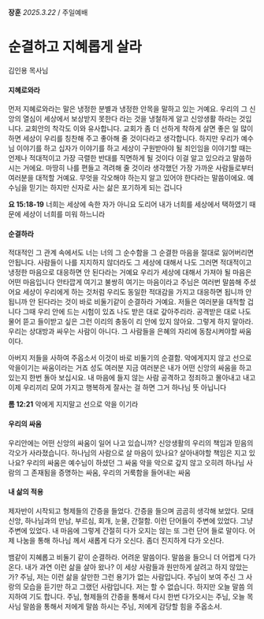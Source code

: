 **장훈** _2025.3.22_ / 주일예배  
# 순결하고 지혜롭게 살라
 김인용 목사님

#### 지혜로와라 
먼저 지혜로와라는 말은 냉정한 분별과 냉정한 안목을 말하고 있는 거예요.  우리의 그 신앙의 열심이 세상에서 보상받지 못한다 라는 것을 냉철하게 알고 신앙생활 하라는 것입니다. 교회안의 착각도 이와 유사합니다. 교회가 좀 더 선하게 착하게 살면 좋은 일 많이 하면 세상이 우리를 칭찬해 주고 좋아해 줄 것이다라고 생각합니다. 하지만 우리가 예수님 이야기를 하고 십자가 이야기를 하고 세상이 구원받아야 될 죄인임을 이야기할 때는 언제나 적대적이고 가장 극렬한 반대를 직면하게 될 것이다 이걸 알고 있으라고 말씀하시는 거에요. 마땅히 나를 편들고 격려해 줄 것이라 생각했던 가장 가까운 사람들로부터 여러분을 대적할 거예요. 무엇을 각오해야 하는지 알고 있어야 한다라는 말씀이에요. 예수님을 믿기는 하지만 신자로 사는 삶은 포기하게 되는 겁니다 

**요 15:18-19**
너희는 세상에 속한 자가 아니요 도리어 내가 너희를 세상에서 택하였기 때문에 세상이 너희를 미워 하느니라

#### 순결하라
적대적인 그 관계 속에서도 너는 너의 그 순수함을 그 순결한 마음을 절대로 잃어버리면 안됩니다. 사람들이 나를 지지하지 않더라도 그 세상에 대해서 나도 그러면 적대적이고 냉정한 마음으로 대응하면 안 된다라는 거예요 우리가 세상에 대해서 가져야 될 마음은 어떤 마음입니다 안타깝게 여기고 불쌍히 여기는 마음이라고 주님은 여러번 말씀해 주셨어요 세상이 우리에게 하는 것처럼 우리도 동일한 적대감을 가지고 대응하면 됩니까 안 됩니까 안 된다라는 것이 바로
비둘기같이 순결하라 거예요. 저들은 여러분을 대적할 겁니다 그때 우리 안에 드는 시험이 있죠 나도 받은 대로 갚아주리라. 공격받은 대로 나도 물어 뜯고 들이받고 싶은 그런 이리의 충동이 리 안에 있지 않아요. 그렇게 하지 말아라. 우리는 상대방과 싸우는 사람이 아니다. 그 사람들을 은혜의 자리에 동참시켜야할 싸움이다. 

아버지 저들을 사하여 주옵소서 이것이 바로 비둘기의 순결함. 악에게지지 않고 선으로 악을이기는 싸움이라는 거죠 성도 여러분 지금 여러분은 내가 어떤 신앙의 싸움을 하고 있는지 한번 돌아 보십시요. 내 마음에 들지 않는  사람 공격하고 정죄하고 몰아내고 내고 이제 우리끼리 모여 가지고 행복하게 잘사는 걸 하면 그거 하나님 뜻 아닙니다 

**롬 12:21**
악에게 지지말고 선으로 악을 이기라

#### 우리의 싸움
우리안에는 어떤 신앙의 싸움이 일어 나고 있습니까? 신앙생활의 우리의 책임과 믿음의 각오가 사라졌습니다. 하나님의 사람으로 살 마음이 있나요? 살아내야할 책임은 지고 있나요? 
우리의 싸움은 예수님이 하셨던 그 싸움 악을 악으로 갚지 않고 오히려 하나님 사람의 그 존재됨을 증명하는 싸움, 우리의 거룩함을 들어내는 싸움


#### 내 삶의 적용 

제자반이 시작되고 형제들의 간증을 들었다. 간증을 들으며 곰곰히 생각해 보았다. 모태신앙, 하나님과의 만남, 부르심, 회개, 눈물, 간절함. 이런 단어들이 주변에 있었다. 그냥 주변에 있었다. 내 마음에 그렇게 간절히 다가 오지는 않는 또 그런 단어 들로 말이다. 어제 나눔을 통해 하나님 께서 새롭게 다가 오신다. 좀더 진지하게 다가 오신다. 

뱀같이 지혜롭고 비둘기 같이 순결하라. 어려운 말씀이다. 말씀을 들으니 더 어렵게 다가 온다. 내가 과연 이런 삶을 살아 왔나? 이 세상 사람들과 원만하게 살려고 하지 않았는가? 주님, 저는 이런 삶을 살만한 그런 용기가 없는 사람입니다. 주님이 보여 주신 그 사랑의 모습을 듣기만 하고 그랬던 사람입니다. 저는 할 수 없습니다. 하지만 오늘 말씀 의지하여 기도 합니다. 주님, 형제들의 간증을 통해서 다시 한번 다가오시는 주님, 오늘 목사님 말씀을 통해서 저에게 말씀 하시는 주님, 저에게 감당할 힘을 주옵소서. 
